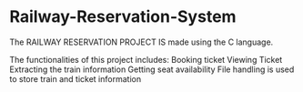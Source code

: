 # Railway-Reservation-System
The RAILWAY RESERVATION PROJECT IS made using the C language.

The functionalities of this project includes:
Booking ticket
Viewing Ticket
Extracting the train information
Getting seat availability
File handling is used to store train and ticket information
